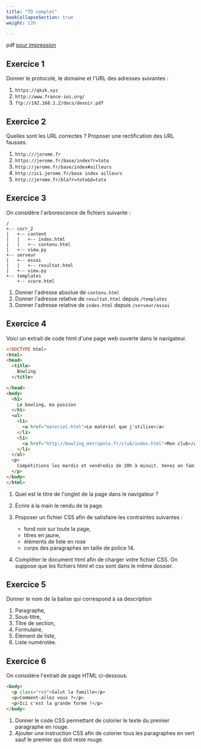 ```yaml
---
title: "TD complet"
bookCollapseSection: true
weight: 120

---
```


pdf [pour impression](./TD_IHM.pdf)

## Exercice 1

Donner le protocole, le domaine et l'URL des adresses suivantes :

1. `https://qkzk.xyz`
2. `http://www.france-ioi.org/`
3. `ftp://192.168.1.2/docs/devoir.pdf`

## Exercice 2

Quelles sont les URL correctes ? Proposer une rectification des URL fausses.

1. `http:///jerome.fr`
2. `https://jerome.fr/base/index?r=toto`
3. `http://jerome.fr/base/index#ailleurs`
4. `http://ici.jerome.fr/base index ailleurs`
5. `http://jerome.fr/bla?r=toto&d=tata`

## Exercice 3

On considère l'arborescence de fichiers suivante :

```
/
+-- corr_2
|   +-- content
|   |   +-- index.html
|   |   +-- contenu.html
|   +-- view.py
+-- serveur
|   +-- essai
|   |   +-- resultat.html
|   +-- view.py
+-- templates
    +-- score.html

```


1. Donner l'adresse absolue de `contenu.html`
2. Donner l'adresse relative de `resultat.html` depuis `/templates`
3. Donner l'adresse relative de `index.html` depuis `/serveur/essai`

## Exercice 4

Voici un extrait de code html d'une page web ouverte dans le navigateur.

```html
<!DOCTYPE html>
<html>
<head>
  <title>
    Bowling 
  </title>

</head>
<body>
  <h1>
    Le bowling, ma passion
  </h1>
  <ul>
    <li>
      <a href="materiel.html">Le matériel que j'utilise</a>
    </li>
    <li>
      <a href="http://bowling_metropole.fr/club/index.html">Mon club</a>
    </li>
  </ul>
  <p>
    Compétitions les mardis et vendredis de 20h à minuit. Venez en famille.
  </p>
</body>
</html>
```

1. Quel est le titre de l'onglet de la page dans le navigateur ?
2. Écrire à la main le rendu de la page.
3. Proposer un fichier CSS afin de satisfaire les contraintes suivantes :

    * fond noir sur toute la page,
    * titres en jaune,
    * éléments de liste en rose
    * corps des paragraphes en taille de police 14.
4. Compléter le document html afin de charger votre fichier CSS. On suppose
  que les fichiers html et css sont dans le même dossier.



## Exercice 5

Donner le nom de la balise qui correspond à sa description

1. Paragraphe,
2. Sous-titre,
3. Titre de section,
4. Formulaire,
5. Élément de liste,
6. Liste numérotée.

## Exercice 6

On considère l'extrait de page HTML ci-dessous.

```html
<body>
  <p class="red">Salut la famille</p>
  <p>Comment-allez vous ?</p>
  <p>Ici c'est la grande forme !</p>
</body>
```


1. Donner le code CSS permettant de colorier le texte du premier paragraphe en rouge.
2. Ajouter une instruction CSS afin de colorier tous les paragraphes en vert sauf le
  premier qui doit reste rouge.
